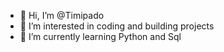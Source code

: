 - 👋 Hi, I’m @Timipado
- 👀 I’m interested in coding and building projects
- 🌱 I’m currently learning Python and Sql


<!---
Timipado/Timipado is a ✨ special ✨ repository because its `README.md` (this file) appears on your GitHub profile.
You can click the Preview link to take a look at your changes.
--->
